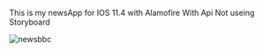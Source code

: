 This is my newsApp for IOS 11.4 with Alamofire
With Api
Not useing Storyboard 


![newsbbc](https://user-images.githubusercontent.com/25927071/42618283-4085a7a8-85d4-11e8-8ffa-82c67613b778.png)

